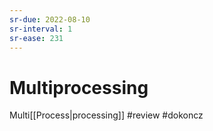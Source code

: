 ```yaml
---
sr-due: 2022-08-10
sr-interval: 1
sr-ease: 231
---
```


# Multiprocessing
Multi[[Process|processing]] 
#review
#dokoncz